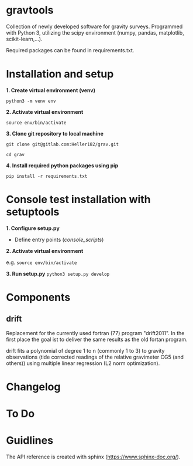 # gravtools

Collection of newly developed software for gravity surveys. Programmed with Python 3, utilizing the scipy environment (numpy, pandas, matplotlib, scikit-learn,...).

Required packages can be found in requirements.txt.


# Installation and setup

**1.  Create virtual environment (venv)**

`python3 -m venv env`


**2. Activate virtual environment**

`source env/bin/activate`


**3. Clone git repository to local machine**

`git clone git@gitlab.com:Heller182/grav.git`

`cd grav`


**4. Install required python packages using pip**

`pip install -r requirements.txt`


# Console test installation with setuptools

**1. Configure setup.py**
* Define entry points (*console_scripts*)

**2. Activate virtual environment**

e.g. `source env/bin/activate`

**3. Run setup.py**
`python3 setup.py develop`





# Components

## drift
Replacement for the currently used fortran (77) program "drift2011". In the first place the goal ist to deliver the same results as the old fortan program.

drift fits a polynomial of degree 1 to n (commonly 1 to 3) to gravity observations (tide corrected readings of the relative gravimeter CG5 (and others)) using multiple linear regression (L2 norm optimization).



# Changelog


# To Do


# Guidlines

The API reference is created with sphinx (https://www.sphinx-doc.org/).

